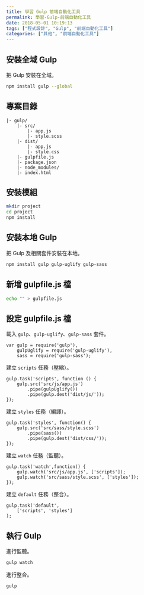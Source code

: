 ```yaml
---
title: 學習 Gulp 前端自動化工具
permalink: 學習-Gulp-前端自動化工具
date: 2018-05-01 10:19:13
tags: ["程式設計", "Gulp", "前端自動化工具"]
categories: ["其他", "前端自動化工具"]
---
```


## 安裝全域 Gulp

把 Gulp 安裝在全域。

```BASH
npm install gulp --global
```

## 專案目錄

```ENV
|- gulp/
    |- src/
        |- app.js
        |- style.scss
    |- dist/
        |- app.js
        |- style.css
    |- gulpfile.js
    |- package.json
    |- node_modules/
    |- index.html
```

## 安裝模組

```BASH
mkdir project
cd project
npm install
```

## 安裝本地 Gulp

把 Gulp 及相關套件安裝在本地。

```BASH
npm install gulp gulp-uglify gulp-sass
```

## 新增 gulpfile.js 檔

```BASH
echo "" > gulpfile.js
```

## 設定 gulpfile.js 檔

載入 `gulp`、`gulp-uglify`、`gulp-sass` 套件。

```JS
var gulp = require('gulp'),
    gulpUglify = require('gulp-uglify'),
    sass = require('gulp-sass');
```

建立 `scripts` 任務（壓縮）。

```JS
gulp.task('scripts', function () {
    gulp.src('src/js/app.js')
        .pipe(gulpUglify())
        .pipe(gulp.dest('dist/js/'));
});
```

建立 `styles` 任務（編譯）。

```JS
gulp.task('styles', function() {
    gulp.src('src/sass/style.scss')
        .pipe(sass())
        .pipe(gulp.dest('dist/css/'));
});
```

建立 `watch` 任務（監聽）。

```JS
gulp.task('watch',function() {
    gulp.watch('src/js/app.js', ['scripts']);
    gulp.watch('src/sass/style.scss', ['styles']);
});
```

建立 `default` 任務（整合）。

```JS
gulp.task('default',
    ['scripts', 'styles']
);
```

## 執行 Gulp

進行監聽。

```BASH
gulp watch
```

進行整合。

```BASH
gulp
```
